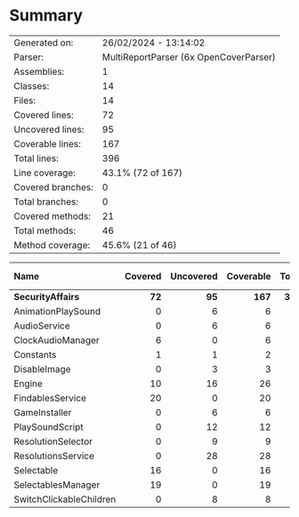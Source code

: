 ﻿# Summary
|||
|:---|:---|
| Generated on: | 26/02/2024 - 13:14:02 |
| Parser: | MultiReportParser (6x OpenCoverParser) |
| Assemblies: | 1 |
| Classes: | 14 |
| Files: | 14 |
| Covered lines: | 72 |
| Uncovered lines: | 95 |
| Coverable lines: | 167 |
| Total lines: | 396 |
| Line coverage: | 43.1% (72 of 167) |
| Covered branches: | 0 |
| Total branches: | 0 |
| Covered methods: | 21 |
| Total methods: | 46 |
| Method coverage: | 45.6% (21 of 46) |

|**Name**|**Covered**|**Uncovered**|**Coverable**|**Total**|**Line coverage**|**Covered**|**Total**|**Branch coverage**|**Covered**|**Total**|**Method coverage**|
|:---|---:|---:|---:|---:|---:|---:|---:|---:|---:|---:|---:|
|**SecurityAffairs**|**72**|**95**|**167**|**396**|**43.1%**|**0**|**0**|****|**21**|**46**|**45.6%**|
|AnimationPlaySound|0|6|6|17|0%|0|0||0|2|0%|
|AudioService|0|6|6|19|0%|0|0||0|2|0%|
|ClockAudioManager|6|0|6|19|100%|0|0||2|2|100%|
|Constants|1|1|2|5|50%|0|0||1|2|50%|
|DisableImage|0|3|3|9|0%|0|0||0|1|0%|
|Engine|10|16|26|51|38.4%|0|0||3|7|42.8%|
|FindablesService|20|0|20|39|100%|0|0||5|5|100%|
|GameInstaller|0|6|6|42|0%|0|0||0|1|0%|
|PlaySoundScript|0|12|12|24|0%|0|0||0|4|0%|
|ResolutionSelector|0|9|9|22|0%|0|0||0|3|0%|
|ResolutionsService|0|28|28|60|0%|0|0||0|4|0%|
|Selectable|16|0|16|33|100%|0|0||6|6|100%|
|SelectablesManager|19|0|19|40|100%|0|0||4|4|100%|
|SwitchClickableChildren|0|8|8|16|0%|0|0||0|3|0%|
